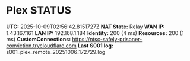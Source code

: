 # Plex STATUS

**UTC:** 2025-10-09T02:56:42.8151727Z
**NAT State:** Relay
**WAN IP:** 1.43.167.161
**LAN IP:** 192.168.1.184
**Identity:** 200 (4 ms)
**Resources:** 200 (1 ms)
**CustomConnections:** https://ntsc-safely-prisoner-conviction.trycloudflare.com
**Last S001 log:** s001_plex_remote_20251006_172729.log
